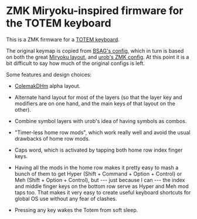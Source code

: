 # ZMK Miryoku-inspired firmware for the TOTEM keyboard

This is a ZMK firmware for a [TOTEM keyboard](https://github.com/GEIGEIGEIST/TOTEM).

The original keymap is copied from [BSAG's config](https://github.com/bsag/zmk-config-bsag), which in turn is based on both the great [Miryoku layout](https://github.com/manna-harbour/miryoku_zmk), and [urob's ZMK config](https://github.com/urob/zmk-config). At this point it is a bit difficult to say how much of the original configs is left. 

Some features and design choices:

- [ColemakDHm](https://colemakmods.github.io/mod-dh/) alpha layout.
- Alternate hand layout for most of the layers (so that the layer key and modifiers are on one hand, and the main keys of that layout on the other).
- Combine symbol layers with urob's idea of having symbols as combos. 
- "Timer-less home row mods", which work really well and avoid the usual drawbacks of home row mods.
- Caps word, which is activated by tapping both home row index finger keys.

- Having all the mods in the home row makes it pretty easy to mash a bunch of them to get Hyper (Shift + Command + Option + Control) or Meh (Shift + Option + Control), but --- just because I can --- the index and middle finger keys on the bottom row serve as Hyper and Meh mod taps too. That makes it very easy to create useful keyboard shortcuts for global OS use without any fear of clashes.

- Pressing any key wakes the Totem from soft sleep. 


